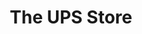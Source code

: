 ---
title: "The UPS Store"
url: /raleigh/the-ups-store-north-carolina-highway-42/
shop: copyshop
---